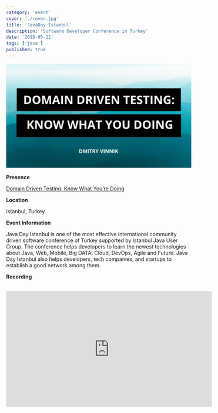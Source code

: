 ```yaml
---
category: 'event'
cover: './cover.jpg'
title: 'JavaDay Istanbul'
description: 'Software Developer Conference in Turkey'
date: '2018-05-22'
tags: ['java']
published: true
---
```

![cover](./cover.jpg)

**Presence**

[Domain Driven Testing: Know What You’re Doing]() 

**Location**

Istanbul, Turkey

**Event Information**

Java Day Istanbul is one of the most effective international community driven software conference of Turkey supported by Istanbul Java User Group. The conference helps developers to learn the newest technologies about Java, Web, Mobile, Big DATA, Cloud, DevOps, Agile and Future. Java Day Istanbul also helps developers, tech companies, and startups to establish a good network among them.

**Recording**

<br>

<iframe width="560" height="315" src="https://www.youtube.com/embed/UIycEOBxMpA" title="YouTube video player" frameborder="0" allow="accelerometer; autoplay; clipboard-write; encrypted-media; gyroscope; picture-in-picture" allowfullscreen></iframe>

<br>
